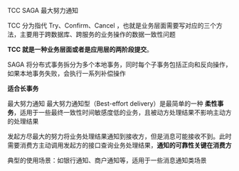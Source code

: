 TCC SAGA 最大努力通知

TCC 分为指代 Try、Confirm、Cancel ，也就是业务层面需要写对应的三个方法，主要用于跨数据库、跨服务的业务操作的数据一致性问题

**TCC 就是一种业务层面或者是应用层的两阶段提交**。




SAGA
将分布式事务拆分为多个本地事务，同时每个子事务包括正向和反向操作，
如果本地事务失败，会执行一系列补偿操作

**适合长事务**




最大努力通知
最大努力通知型（Best-effort delivery）是最简单的一种 **柔性事务**，适用于一些最终一致性时间敏感度低的业务，且被动方处理结果不影响主动方的处理结果

发起方尽最大的努力将业务处理结果通知到接收方，但是消息可能接收不到。此时需要消费方主动调用发起方的接口查询业务处理结果，**通知的可靠性关键在消费方**

典型的使用场景：如银行通知、商户通知等，适用于一些消息通知类场景
